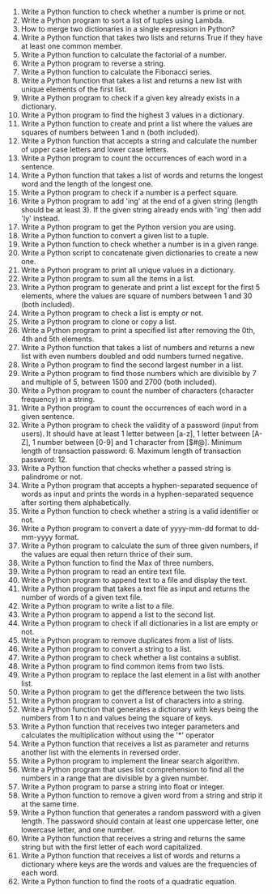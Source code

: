 1. Write a Python function to check whether a number is prime or not.
2. Write a Python program to sort a list of tuples using Lambda.
3. How to merge two dictionaries in a single expression in Python?
4. Write a Python function that takes two lists and returns True if they have at least one common member.
5. Write a Python function to calculate the factorial of a number.
6. Write a Python program to reverse a string.
7. Write a Python function to calculate the Fibonacci series.
8. Write a Python function that takes a list and returns a new list with unique elements of the first list.
9. Write a Python program to check if a given key already exists in a dictionary.
10. Write a Python program to find the highest 3 values in a dictionary.
11. Write a Python function to create and print a list where the values are squares of numbers between 1 and n (both included).
12. Write a Python function that accepts a string and calculate the number of upper case letters and lower case letters.
13. Write a Python program to count the occurrences of each word in a sentence.
14. Write a Python function that takes a list of words and returns the longest word and the length of the longest one.
15. Write a Python program to check if a number is a perfect square.
16. Write a Python program to add 'ing' at the end of a given string (length should be at least 3). If the given string already ends with 'ing' then add 'ly' instead.
17. Write a Python program to get the Python version you are using.
18. Write a Python function to convert a given list to a tuple.
19. Write a Python function to check whether a number is in a given range.
20. Write a Python script to concatenate given dictionaries to create a new one.
21. Write a Python program to print all unique values in a dictionary.
22. Write a Python program to sum all the items in a list.
23. Write a Python program to generate and print a list except for the first 5 elements, where the values are square of numbers between 1 and 30 (both included).
24. Write a Python program to check a list is empty or not.
25. Write a Python program to clone or copy a list.
26. Write a Python program to print a specified list after removing the 0th, 4th and 5th elements.
27. Write a Python function that takes a list of numbers and returns a new list with even numbers doubled and odd numbers turned negative.
28. Write a Python program to find the second largest number in a list.
29. Write a Python program to find those numbers which are divisible by 7 and multiple of 5, between 1500 and 2700 (both included).
30. Write a Python program to count the number of characters (character frequency) in a string.
31. Write a Python program to count the occurrences of each word in a given sentence.
32. Write a Python program to check the validity of a password (input from users). It should have at least 1 letter between [a-z], 1 letter between [A-Z], 1 number between [0-9] and 1 character from [$#@]. Minimum length of transaction password: 6. Maximum length of transaction password: 12.
33. Write a Python function that checks whether a passed string is palindrome or not.
34. Write a Python program that accepts a hyphen-separated sequence of words as input and prints the words in a hyphen-separated sequence after sorting them alphabetically.
35. Write a Python function to check whether a string is a valid identifier or not.
36. Write a Python program to convert a date of yyyy-mm-dd format to dd-mm-yyyy format.
37. Write a Python program to calculate the sum of three given numbers, if the values are equal then return thrice of their sum.
38. Write a Python function to find the Max of three numbers.
39. Write a Python program to read an entire text file.
40. Write a Python program to append text to a file and display the text.
41. Write a Python program that takes a text file as input and returns the number of words of a given text file.
42. Write a Python program to write a list to a file.
43. Write a Python program to append a list to the second list.
44. Write a Python program to check if all dictionaries in a list are empty or not.
45. Write a Python program to remove duplicates from a list of lists.
46. Write a Python program to convert a string to a list.
47. Write a Python program to check whether a list contains a sublist.
48. Write a Python program to find common items from two lists.
49. Write a Python program to replace the last element in a list with another list.
50. Write a Python program to get the difference between the two lists.
51. Write a Python program to convert a list of characters into a string.
52. Write a Python function that generates a dictionary with keys being the numbers from 1 to n and values being the square of keys.
53. Write a Python function that receives two integer parameters and calculates the multiplication without using the '*' operator
54. Write a Python function that receives a list as parameter and returns another list with the elements in reversed order.
55. Write a Python program to implement the linear search algorithm.
56. Write a Python program that uses list comprehension to find all the numbers in a range that are divisible by a given number.
57. Write a Python program to parse a string into float or integer.
58. Write a Python function to remove a given word from a string and strip it at the same time.
59. Write a Python function that generates a random password with a given length. The password should contain at least one uppercase letter, one lowercase letter, and one number.
60. Write a Python function that receives a string and returns the same string but with the first letter of each word capitalized.
61. Write a Python function that receives a list of words and returns a dictionary where keys are the words and values are the frequencies of each word.
62. Write a Python function to find the roots of a quadratic equation.
